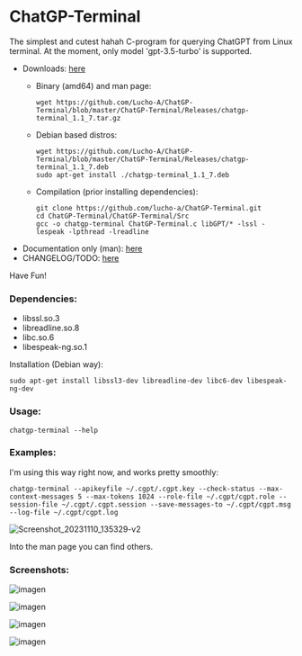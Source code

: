 # ChatGP-Terminal
<p align=justify>
The simplest and cutest hahah C-program for querying ChatGPT from Linux terminal. At the moment, only model 'gpt-3.5-turbo' is supported.
</p>
<ul>
<li> Downloads: <a href="https://github.com/Lucho-A/ChatGP-Terminal/tree/master/ChatGP-Terminal/Releases">here</a></li>
  <ul>
  <li>Binary (amd64) and man page:</li>
          
  ```
  wget https://github.com/Lucho-A/ChatGP-Terminal/blob/master/ChatGP-Terminal/Releases/chatgp-terminal_1.1_7.tar.gz
  ```
  <li>Debian based distros:</li>

  ```
  wget https://github.com/Lucho-A/ChatGP-Terminal/blob/master/ChatGP-Terminal/Releases/chatgp-terminal_1.1_7.deb
  sudo apt-get install ./chatgp-terminal_1.1_7.deb
  ```
  <li>Compilation (prior installing dependencies):</li>
  
  ```
  git clone https://github.com/lucho-a/ChatGP-Terminal.git
  cd ChatGP-Terminal/ChatGP-Terminal/Src
  gcc -o chatgp-terminal ChatGP-Terminal.c libGPT/* -lssl -lespeak -lpthread -lreadline
  ```
  </ul>  
<li> Documentation only (man): <a href="https://github.com/Lucho-A/ChatGP-Terminal/blob/master/ChatGP-Terminal/Releases/chatgp-terminal.1.gz">here</a></li>
<li> CHANGELOG/TODO: <a href="https://github.com/Lucho-A/ChatGP-Terminal/blob/master/ChatGP-Terminal/Releases/CHANGELOG.md">here</a></li>
</ul>

Have Fun!

### Dependencies:
<ul>
  <li>libssl.so.3</li>
  <li>libreadline.so.8</li>
  <li>libc.so.6</li>
  <li>libespeak-ng.so.1</li>
</ul>

Installation (Debian way):

```
sudo apt-get install libssl3-dev libreadline-dev libc6-dev libespeak-ng-dev
```

### Usage:

```
chatgp-terminal --help
```

### Examples:

I'm using this way right now, and works pretty smoothly:

```
chatgp-terminal --apikeyfile ~/.cgpt/.cgpt.key --check-status --max-context-messages 5 --max-tokens 1024 --role-file ~/.cgpt/cgpt.role --session-file ~/.cgpt/.cgpt.session --save-messages-to ~/.cgpt/cgpt.msg --log-file ~/.cgpt/cgpt.log
```

![Screenshot_20231110_135329-v2](https://github.com/Lucho-A/ChatGP-Terminal/assets/40904281/2e336d4b-4027-444b-aeb4-5ea154758347)


Into the man page you can find others.

### Screenshots:

![imagen](https://github.com/Lucho-A/ChatGP-Terminal/assets/40904281/721de418-ebee-47f4-b64a-29df0d538de2)

![imagen](https://github.com/Lucho-A/ChatGP-Terminal/assets/40904281/d73bcd03-1108-4e3b-9e99-2517c41db5da)

![imagen](https://github.com/Lucho-A/ChatGP-Terminal/assets/40904281/06eafc60-b6dc-4b4c-95ac-8d353b0317cf)

![imagen](https://github.com/Lucho-A/ChatGP-Terminal/assets/40904281/b48aed4c-4dee-4574-aca7-dbc2e0246ba1)
